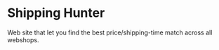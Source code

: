 <h1>Shipping Hunter</h1>

Web site that let you find the best price/shipping-time match across all webshops.
